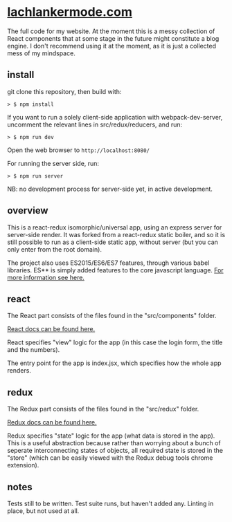 # [lachlankermode.com](http://www.lachlankermode.com)
The full code for my website. At the moment this is a messy collection of React components that at some stage in the future might constitute a blog engine. I don't recommend using it at the moment, as it is just a collected mess of my mindspace.

## install
git clone this repository, then build with:
```
> $ npm install
```

If you want to run a solely client-side application with webpack-dev-server, uncomment the relevant lines in src/redux/reducers, and run:

```
> $ npm run dev
```

Open the web browser to `http://localhost:8080/`

For running the server side, run:

```
> $ npm run server
```
NB: no development process for server-side yet, in active development.

## overview

This is a react-redux isomorphic/universal app, using an express server for server-side render. It was forked from a react-redux static boiler, and so it is still possible to run as a client-side static app, without server (but you can only enter from the root domain).

The project also uses ES2015/ES6/ES7 features, through various babel libraries. ES** is simply added features to the core javascript language. [For more information see here.](http://www.2ality.com/2015/11/tc39-process.html)

## react

The React part consists of the files found in the "src/components" folder.

[React docs can be found here.](https://facebook.github.io/react/docs/getting-started.html)

React specifies "view" logic for the app (in this case the login form, the title and the numbers).

The entry point for the app is index.jsx, which specifies how the whole app renders.
## redux

The Redux part consists of the files found in the "src/redux" folder.

[Redux docs can be found here.](http://redux.js.org/)

Redux specifies "state" logic for the app (what data is stored in the app). This is a useful abstraction because rather than worrying about a bunch of seperate interconnecting states of objects, all required state is stored in the "store" (which can be easily viewed with the Redux debug tools chrome extension).

## notes

Tests still to be written. Test suite runs, but haven't added any.
Linting in place, but not used at all.



